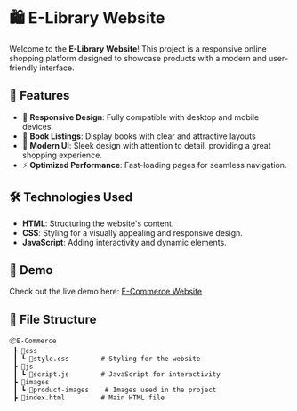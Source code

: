 # 🛍️ E-Library Website

Welcome to the **E-Library Website**! This project is a responsive online shopping platform designed to showcase products with a modern and user-friendly interface.

## 🌟 Features

- 📱 **Responsive Design**: Fully compatible with desktop and mobile devices.
- 🛒 **Book Listings**: Display books with clear and attractive layouts
- 🎨 **Modern UI**: Sleek design with attention to detail, providing a great shopping experience.
- ⚡ **Optimized Performance**: Fast-loading pages for seamless navigation.

## 🛠️ Technologies Used

- **HTML**: Structuring the website's content.
- **CSS**: Styling for a visually appealing and responsive design.
- **JavaScript**: Adding interactivity and dynamic elements.

## 🚀 Demo

Check out the live demo here: [E-Commerce Website](https://zeel200.github.io/E-Commerce/)

## 📂 File Structure

```plaintext
📦E-Commerce
 ┣ 📂css
 ┃ ┗ 📜style.css        # Styling for the website
 ┣ 📂js
 ┃ ┗ 📜script.js        # JavaScript for interactivity
 ┣ 📂images
 ┃ ┗ 📜product-images    # Images used in the project
 ┣ 📜index.html         # Main HTML file

